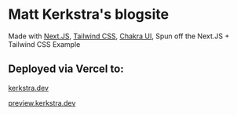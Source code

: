 # Matt Kerkstra's blogsite

Made with [Next.JS](https://nextjs.org/), [Tailwind CSS](https://tailwindcss.com/), [Chakra UI](https://chakra-ui.com/), 
Spun off the Next.JS + Tailwind CSS Example

## Deployed via Vercel to:
[kerkstra.dev](https://kerkstra.dev)

[preview.kerkstra.dev](https://preview.kerkstra.dev)
